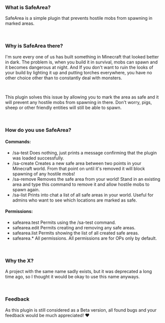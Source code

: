 ### What is SafeArea?
SafeArea is a simple plugin that prevents hostile mobs from spawning in marked areas.

 

### Why is SafeArea there?
I'm sure every one of us has built something in Minecraft that looked better in dark. The problem is, when you build it in survival, mobs can spawn and it becomes dangerous at night. And If you don't want to ruin the looks of your build by lighting it up and putting torches everywhere, you have no other choice other than to constantly deal with monsters.

 

This plugin solves this issue by allowing you to mark the area as safe and it will prevent any hostile mobs from spawning in there. Don't worry, pigs, sheep or other friendly entities will still be able to spawn.

 

### How do you use SafeArea?
#### Commands:
- /sa-test
Does nothing, just prints a message confirming that the plugin was loaded successfully.
- /sa-create <x1> <y1> <z1> <x2> <y2> <z2>
Creates a new safe area between two points in your Minecraft world.
From that point on until it's removed it will block spawning of any hostile mobs!
- /sa-remove
Removes the safe area from your world!
Stand in an existing area and type this command to remove it and allow hostile mobs to spawn again.
- /sa-list
Prints into chat a list of all safe areas in your world.
Useful for admins who want to see which locations are marked as safe.
#### Permissions:
- safearea.test
Permits using the /sa-test command.
- safearea.edit
Permits creating and removing any safe areas.
- safearea.list
Permits showing the list of all created safe areas.
- safearea.*
All permissions.
All permissions are for OPs only by default.

 

### Why the X?
A project with the same name sadly exists, but it was deprecated a long time ago, so I thought it would be okay to use this name anyways.

 
 
### Feedback
As this plugin is still considered as a Beta version, all found bugs and your feedback would be much appreciated! ♥
